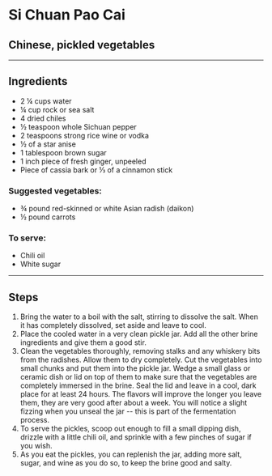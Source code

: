 # Si Chuan Pao Cai

## Chinese, pickled vegetables

---

## Ingredients

* 2 ¼ cups water
* ¼ cup rock or sea salt
* 4 dried chiles
* ½ teaspoon whole Sichuan pepper
* 2 teaspoons strong rice wine or vodka
* ½ of a star anise
* 1 tablespoon brown sugar
* 1 inch piece of fresh ginger, unpeeled
* Piece of cassia bark or ⅓ of a cinnamon stick

### Suggested vegetables:

* ¾ pound red-skinned or white Asian radish (daikon)
* ½ pound carrots

### To serve:
* Chili oil
* White sugar


---

## Steps

1.  Bring the water to a boil with the salt, stirring to dissolve the salt. When it has completely dissolved, set aside and leave to cool.
2.  Place the cooled water in a very clean pickle jar. Add all the other brine ingredients and give them a good stir.
3.  Clean the vegetables thoroughly, removing stalks and any whiskery bits from the radishes. Allow them to dry completely. Cut the vegetables into small chunks and put them into the pickle jar. Wedge a small glass or ceramic dish or lid on top of them to make sure that the vegetables are completely immersed in the brine. Seal the lid and leave in a cool, dark place for at least 24 hours. The flavors will improve the longer you leave them, they are very good after about a week. You will notice a slight fizzing when you unseal the jar -- this is part of the fermentation process.
4.  To serve the pickles, scoop out enough to fill a small dipping dish, drizzle with a little chili oil, and sprinkle with a few pinches of sugar if you wish.
5.  As you eat the pickles, you can replenish the jar, adding more salt, sugar, and wine as you do so, to keep the brine good and salty.
